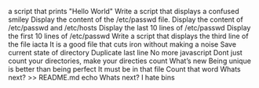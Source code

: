 a script that prints "Hello World"
Write a script that displays a confused smiley
Display the content of the /etc/passwd file.
Display the content of /etc/passwd and /etc/hosts
Display the last 10 lines of /etc/passwd
Display the first 10 lines of /etc/passwd
Write a script that displays the third line of the file iacta
It is a good file that cuts iron without making a noise
Save current state of directory
Duplicate last line
No more javascript
Dont just count your directories, make your directies count
What’s new
Being unique is better than being perfect
 It must be in that file
Count that word
Whats next? >> README.md
echo Whats next?
I hate bins
